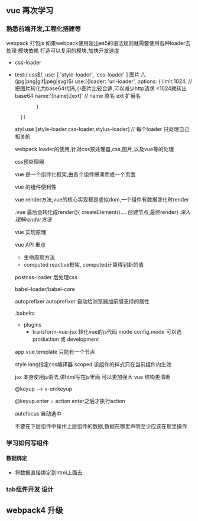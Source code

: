 ## vue 再次学习
### 熟悉前端开发,工程化搭建等
  webpack 打包js
  如果webpack使用超出es5的语法规则就需要使用各种loader去处理
  模块依赖
  打造可以复用的模块,加快开发速度

- css-loader
- test:/.css$/,
  use: [
    'style-loader',
    'css-loader'
  ]
  图片  /\.(jpg|png|gif|jpeg|svg)$/
        use:[{loader: 'url-loader',
              options: {
                limit:1024, // 把图片转化为base64代码,小图片比较合适,可以减少http请求  <1024就转出base64
                name:'[name].[ext]'  // name 原名 ext 扩展名

              }

        }]
  styl
  use [style-loader,css-loader,stylus-loader]  // 每个loader 只处理自己相关的

  webpack loader的使用,针对css预处理器,css,图片,以及vue等的处理

  css预处理器

  vue 是一个组件化框架,由各个组件拼凑而成一个页面

  vue 的组件便利性

  vue render方法,vue的核心实现都是虚拟dom,一个组件有数据变化时render

  .vue 最后会转化成render(){ createElement().... 创建节点,最终render} *深入理解render方法*

  vue 实现原理

  vue API 重点
    - 生命周期方法
    - computed  reactive框架, computed计算得到新的值

  postcss-loader  后处理css

  babel-loader/babel-core

  autoprefixer  autoprefixer 自动给浏览器加前缀支持的属性

  .babelrc
    - plugins
      - transform-vue-jsx 转化vue的js代码
  mode config.mode 可以选 production 或 development

  app.vue template 只能有一个节点

  style  lang指定css编译器  scoped 该组件的样式只在当前组件内生效

  jsx 本身使用js语法,讲html写在js里面 可以更加强大 vue 结构更清晰

  @keyup --> v-on:keyup

  @keyup.enter = action  enter之后才执行action

  autofocus 自动选中

  不要在下层组件中操作上层组件的数据,数据在哪里声明至少应该在那里操作

### 学习如何写组件
#### 数据绑定
- 将数据直接绑定到html上面去

### tab组件开发 设计

## webpack4 升级
